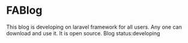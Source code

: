 # FABlog
This blog is developing on laravel framework for all users.
Any one can download and use it.
It is open source.
Blog status:developing
